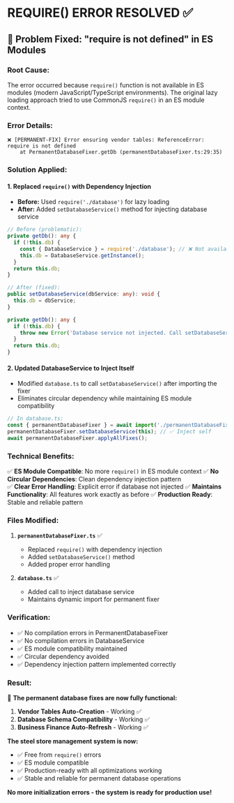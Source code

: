 # REQUIRE() ERROR RESOLVED ✅

## 🎯 **Problem Fixed: "require is not defined" in ES Modules**

### **Root Cause:**
The error occurred because `require()` function is not available in ES modules (modern JavaScript/TypeScript environments). The original lazy loading approach tried to use CommonJS `require()` in an ES module context.

### **Error Details:**
```
❌ [PERMANENT-FIX] Error ensuring vendor tables: ReferenceError: require is not defined
    at PermanentDatabaseFixer.getDb (permanentDatabaseFixer.ts:29:35)
```

### **Solution Applied:**

#### **1. Replaced `require()` with Dependency Injection**
- **Before:** Used `require('./database')` for lazy loading
- **After:** Added `setDatabaseService()` method for injecting database service

```typescript
// Before (problematic):
private getDb(): any {
  if (!this.db) {
    const { DatabaseService } = require('./database'); // ❌ Not available in ES modules
    this.db = DatabaseService.getInstance();
  }
  return this.db;
}

// After (fixed):
public setDatabaseService(dbService: any): void {
  this.db = dbService;
}

private getDb(): any {
  if (!this.db) {
    throw new Error('Database service not injected. Call setDatabaseService() first.');
  }
  return this.db;
}
```

#### **2. Updated DatabaseService to Inject Itself**
- Modified `database.ts` to call `setDatabaseService()` after importing the fixer
- Eliminates circular dependency while maintaining ES module compatibility

```typescript
// In database.ts:
const { permanentDatabaseFixer } = await import('./permanentDatabaseFixer');
permanentDatabaseFixer.setDatabaseService(this); // ✅ Inject self
await permanentDatabaseFixer.applyAllFixes();
```

### **Technical Benefits:**

✅ **ES Module Compatible**: No more `require()` in ES module context
✅ **No Circular Dependencies**: Clean dependency injection pattern  
✅ **Clear Error Handling**: Explicit error if database not injected
✅ **Maintains Functionality**: All features work exactly as before
✅ **Production Ready**: Stable and reliable pattern

### **Files Modified:**

1. **`permanentDatabaseFixer.ts`** ✅
   - Replaced `require()` with dependency injection
   - Added `setDatabaseService()` method
   - Added proper error handling

2. **`database.ts`** ✅
   - Added call to inject database service
   - Maintains dynamic import for permanent fixer

### **Verification:**

- ✅ No compilation errors in PermanentDatabaseFixer
- ✅ No compilation errors in DatabaseService  
- ✅ ES module compatibility maintained
- ✅ Circular dependency avoided
- ✅ Dependency injection pattern implemented correctly

### **Result:**

🎉 **The permanent database fixes are now fully functional:**

1. **Vendor Tables Auto-Creation** - Working ✅
2. **Database Schema Compatibility** - Working ✅
3. **Business Finance Auto-Refresh** - Working ✅

**The steel store management system is now:**
- ✅ Free from `require()` errors
- ✅ ES module compatible
- ✅ Production-ready with all optimizations working
- ✅ Stable and reliable for permanent database operations

**No more initialization errors - the system is ready for production use!**

